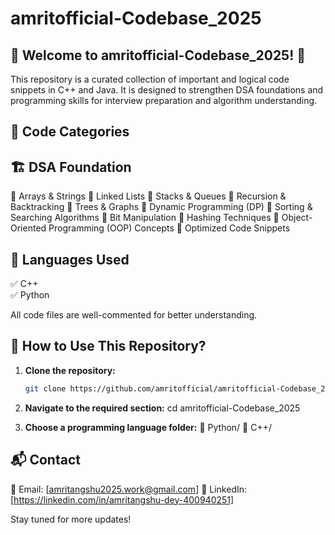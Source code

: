 # amritofficial-Codebase_2025
## 🚀 Welcome to amritofficial-Codebase_2025! 🚀

This repository is a curated collection of important and logical code snippets in C++ and Java. It is designed to strengthen DSA foundations and programming skills for interview preparation and algorithm understanding.

## 📂 Code Categories
## 🏗️ DSA Foundation

📌 Arrays & Strings
📌 Linked Lists
📌 Stacks & Queues
📌 Recursion & Backtracking
📌 Trees & Graphs
📌 Dynamic Programming (DP)
📌 Sorting & Searching Algorithms
📌 Bit Manipulation
📌 Hashing Techniques
📌 Object-Oriented Programming (OOP) Concepts
📌 Optimized Code Snippets

## 🚀 Languages Used

✅ C++  
✅ Python 

All code files are well-commented for better understanding.

## 📜 How to Use This Repository?
1. **Clone the repository:**
   ```sh
   git clone https://github.com/amritofficial/amritofficial-Codebase_2025.git

2. **Navigate to the required section:**
   cd amritofficial-Codebase_2025

3. **Choose a programming language folder:**
   📂 Python/
   📂 C++/

## 📬 Contact
📧 Email: [amritangshu2025.work@gmail.com]
💼 LinkedIn: [https://linkedin.com/in/amritangshu-dey-400940251]

Stay tuned for more updates!
   
